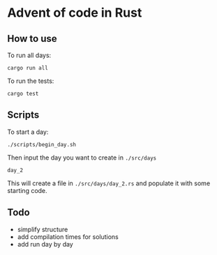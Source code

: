 # Advent of code in Rust

## How to use

To run all days:
```
cargo run all
```

To run the tests:
```
cargo test
```

## Scripts

To start a day:
```
./scripts/begin_day.sh
```
Then input the day you want to create in `./src/days`
```
day_2
```
This will create a file in `./src/days/day_2.rs` and populate it with some starting code.

## Todo
- simplify structure
- add compilation times for solutions
- add run day by day